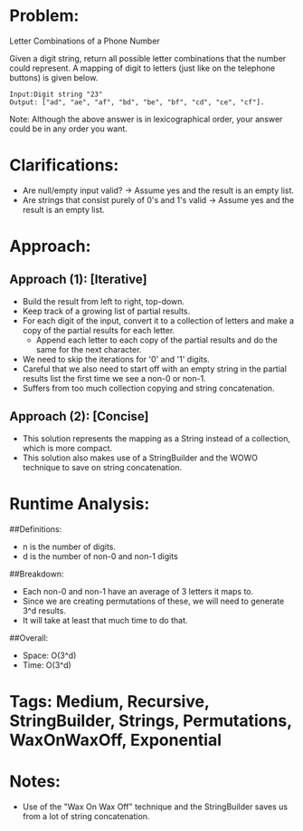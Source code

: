 # Problem:
  Letter Combinations of a Phone Number
  
  Given a digit string, return all possible letter combinations that the number could represent.
  A mapping of digit to letters (just like on the telephone buttons) is given below.
  
    Input:Digit string "23"
    Output: ["ad", "ae", "af", "bd", "be", "bf", "cd", "ce", "cf"].
  
  Note:
  Although the above answer is in lexicographical order, your answer could be in any order you want.
  
# Clarifications:
  - Are null/empty input valid? -> Assume yes and the result is an empty list.
  - Are strings that consist purely of 0's and 1's valid -> Assume yes and the result is an empty list.

# Approach:
## Approach (1): [Iterative]
  - Build the result from left to right, top-down.
  - Keep track of a growing list of partial results.
  - For each digit of the input, convert it to a collection of letters and make a copy of the partial results for each letter.
    - Append each letter to each copy of the partial results and do the same for the next character.
  - We need to skip the iterations for '0' and '1' digits.
  - Careful that we also need to start off with an empty string in the partial results list the first time we see a non-0 or non-1.
  - Suffers from too much collection copying and string concatenation.
  
## Approach (2): [Concise]
  - This solution represents the mapping as a String instead of a collection, which is more compact.
  - This solution also makes use of a StringBuilder and the WOWO technique to save on string concatenation.

# Runtime Analysis:
##Definitions:
  - n is the number of digits.
  - d is the number of non-0 and non-1 digits

##Breakdown:
  - Each non-0 and non-1 have an average of 3 letters it maps to.
  - Since we are creating permutations of these, we will need to generate 3^d results.
  - It will take at least that much time to do that.

##Overall:
  - Space: O(3^d)
  - Time: O(3^d)

# Tags: Medium, Recursive, StringBuilder, Strings, Permutations, WaxOnWaxOff, Exponential

# Notes:
  - Use of the "Wax On Wax Off" technique and the StringBuilder saves us from a lot of string concatenation.